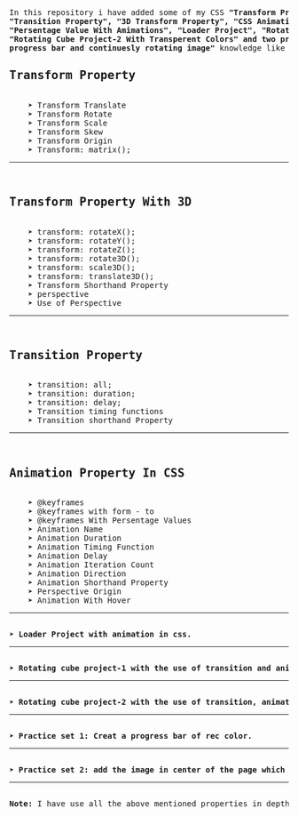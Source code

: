 <pre>In this repository i have added some of my CSS <b>"Transform Property",
"Transition Property", "3D Transform Property", "CSS Animations Property",
"Persentage Value With Amimations", "Loader Project", "Rotating Cube Project-1",
"Rotating Cube Project-2 With Transperent Colors" and two practice sets with
progress bar and continuesly rotating image"</b> knowledge like this-
<h2>Transform Property</h2>
    &#10148; Transform Translate
    &#10148; Transform Rotate
    &#10148; Transform Scale
    &#10148; Transform Skew
    &#10148; Transform Origin
    &#10148; Transform: matrix();<hr>
<h2>Transform Property With 3D</h2>
    &#10148; transform: rotateX();
    &#10148; transform: rotateY();
    &#10148; transform: rotateZ();
    &#10148; transform: rotate3D();
    &#10148; transform: scale3D();
    &#10148; transform: translate3D();
    &#10148; Transform Shorthand Property
    &#10148; perspective
    &#10148; Use of Perspective<hr>
<h2>Transition Property</h2>
    &#10148; transition: all;
    &#10148; transition: duration;
    &#10148; transition: delay;
    &#10148; Transition timing functions
    &#10148; Transition shorthand Property<hr>
<h2>Animation Property In CSS</h2>
    &#10148; @keyframes
    &#10148; @keyframes with form - to
    &#10148; @keyframes With Persentage Values
    &#10148; Animation Name
    &#10148; Animation Duration
    &#10148; Animation Timing Function
    &#10148; Animation Delay
    &#10148; Animation Iteration Count
    &#10148; Animation Direction
    &#10148; Animation Shorthand Property
    &#10148; Perspective Origin
    &#10148; Animation With Hover<hr>
<b>&#10148; Loader Project with animation in css.</b><hr>
<b>&#10148; Rotating cube project-1 with the use of transition and animations.</b><hr>
<b>&#10148; Rotating cube project-2 with the use of transition, animations and the the transperent colors.</b><hr>
<b>&#10148; Practice set 1: Creat a progress bar of rec color.</b><hr>
<b>&#10148; Practice set 2: add the image in center of the page which is rotate continuesly.</b><hr>
<b>Note:</b> I have use all the above mentioned properties in depth to this repository.
</pre>

